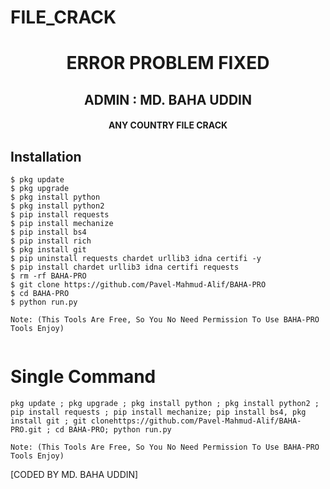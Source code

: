 # FILE_CRACK

<h1 align="center"> ERROR PROBLEM FIXED </h1>

<h2 align="center"> ADMIN : MD. BAHA UDDIN</h2>

<h4 align="center"> ANY COUNTRY FILE CRACK</h4>


## <b>Installation</b>

```
$ pkg update
$ pkg upgrade
$ pkg install python
$ pkg install python2
$ pip install requests
$ pip install mechanize
$ pip install bs4
$ pip install rich
$ pkg install git
$ pip uninstall requests chardet urllib3 idna certifi -y
$ pip install chardet urllib3 idna certifi requests
$ rm -rf BAHA-PRO
$ git clone https://github.com/Pavel-Mahmud-Alif/BAHA-PRO
$ cd BAHA-PRO
$ python run.py

Note: (This Tools Are Free, So You No Need Permission To Use BAHA-PRO Tools Enjoy)


```

# Single Command 

```
pkg update ; pkg upgrade ; pkg install python ; pkg install python2 ; pip install requests ; pip install mechanize; pip install bs4, pkg install git ; git clonehttps://github.com/Pavel-Mahmud-Alif/BAHA-PRO.git ; cd BAHA-PRO; python run.py

Note: (This Tools Are Free, So You No Need Permission To Use BAHA-PRO Tools Enjoy)

```

[CODED BY MD. BAHA UDDIN]
